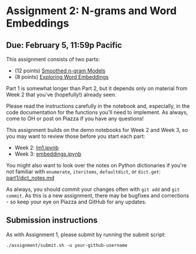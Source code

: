 # Assignment 2: N-grams and Word Embeddings

## Due: February 5, 11:59p Pacific

This assignment consists of two parts:

* (12 points) [Smoothed n-gram Models](part1/part1_ngram.ipynb)
* (8 points) [Exploring Word Embeddings](part2/part2_embeddings.ipynb)

Part 1 is somewhat longer than Part 2, but it depends only on material from Week 2 that you've (hopefully!) already seen.

Please read the instructions carefully in the notebook and, especially, in the code documentation for the functions you'll need to implement. As always, come to OH or post on Piazza if you have any questions!

This assignment builds on the demo notebooks for Week 2 and Week 3, so you may want to review those before you start each part:
* Week 2: [lm1.ipynb](../../materials/week2/lm1.ipynb)
* Week 3: [embeddings.ipynb](../../materials/week3/embeddings.ipynb)

You might also want to look over the notes on Python dictionaries if you're not familiar with `enumerate`, `iteritems`, `defaultdict`, or `dict.get`: [part1/dict_notes.md](part1/dict_notes.md)

As always, you should commit your changes often with `git add` and `git commit`. As this is a new assignment, there may be bugfixes and corrections - so keep your eye on Piazza and GitHub for any updates.

## Submission instructions

As with Assignment 1, please submit by running the submit script:
```
./assignment/submit.sh -u your-github-username
```
